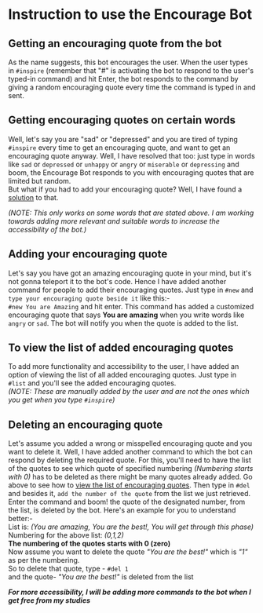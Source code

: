 # **Instruction to use the Encourage Bot**

## Getting an encouraging quote from the bot

As the name suggests, this bot encourages the user. When the user types in `#inspire` (remember that "#" is activating the bot to respond to the user's typed-in command) and hit Enter, the bot responds to the command by giving a random encouraging quote every time the command is typed in and sent.


## Getting encouraging quotes on certain words

Well, let's say you are "sad" or "depressed" and you are tired of typing `#inspire` every time to get an encouraging quote, and want to get an encouraging quote anyway. Well, I have resolved that too: just type in words like `sad` or `depressed` or `unhappy` or `angry` or `miserable` or `depressing` and boom, the Encourage Bot responds to you with encouraging quotes that are limited but random. <br/>
But what if you had to add your encouraging quote? Well, I have found a [solution](https://github.com/kb0207/Encourage-bot_instructions/blob/main/README.md#adding-your-own-encouraging-quote) to that. <br/>

_(NOTE: This only works on some words that are stated above. I am working towards adding more relevant and suitable words to increase the accessibility of the bot.)_

## Adding your encouraging quote

Let's say you have got an amazing encouraging quote in your mind, but it's not gonna teleport it to the bot's code. Hence I have added another command for people to add their encouraging quotes. Just type in `#new` and `type your encouraging quote beside it` like this:- <br/>
`#new You are Amazing` and hit enter. This command has added a customized encouraging quote that says **You are amazing** when you write words like `angry` or `sad`. The bot will notify you when the quote is added to the list. 

## To view the list of added encouraging quotes 

To add more functionality and accessibility to the user, I have added an option of viewing the list of all added encouraging quotes. Just type in `#list` and you'll see the added encouraging quotes. <br/>
_(NOTE: These are manually added by the user and are not the ones which you get when you type `#inspire`)_

## Deleting an encouraging quote

Let's assume you added a wrong or misspelled encouraging quote and you want to delete it. Well, I have added another command to which the bot can respond by deleting the required quote. For this, you'll need to have the list of the quotes to see which quote of specified numbering _(Numbering starts with 0)_ has to be deleted as there might be many quotes already added. Go above to see how to [view the list of encouraging quotes](https://github.com/kb0207/Encourage-bot_instructions/blob/main/README.md#to-view-the-list-of-added-encouraging-quotes). Then type in `#del` and besides it, `add the number of the quote` from the list we just retrieved. Enter the command and boom! the quote of the designated number, from the list, is deleted by the bot. Here's an example for you to understand better:- <br/>
List is:
*(You are amazing, You are the best!, You will get through this phase)* <br/>
Numbering for the above list: *(0,1,2)* <br/>
**The numbering of the quotes starts with 0 (zero)** <br/>
Now assume you want to delete the quote *"You are the best!"* which is *"1"* as per the numbering.<br/> 
So to delete that quote, type - `#del 1` <br/>
and the quote- *"You are the best!"* is deleted from the list
<br/>

***For more accessibility, I will be adding more commands to the bot when I get free from my studies***
